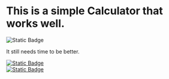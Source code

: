 # This is a simple Calculator that works well.
![Static Badge](https://img.shields.io/badge/In%20progress-yellow)

It still needs time to be better.

[![Static Badge](https://img.shields.io/badge/Follow-Me?style=for-the-badget&logo=github&label=Github&labelColor=black&link=https%3A%2F%2Fgithub.com%2Fmahan-07)
](https://github.com/mahan-07)  
[![Static Badge](https://img.shields.io/badge/Pages-black?logo=GitHub%20Pages&label=GitHub&labelColor=gray)](https://mahan-07.github.io/myprojects/)